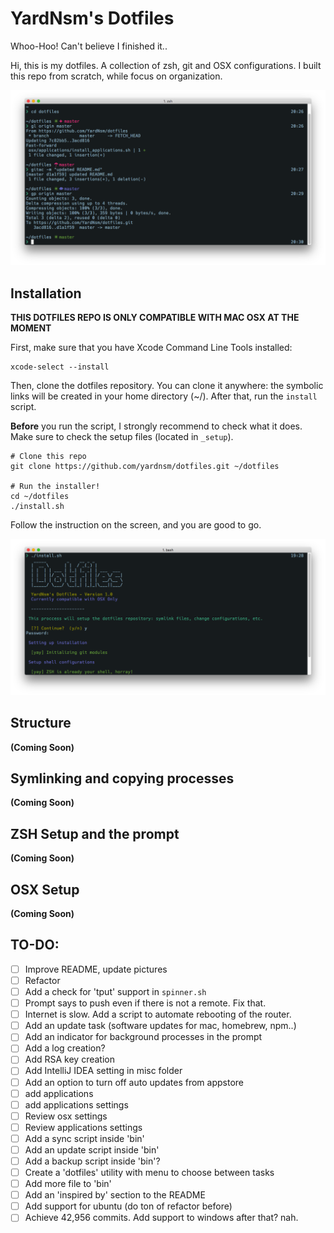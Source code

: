 # YardNsm's Dotfiles
Whoo-Hoo! Can't believe I finished it..

Hi, this is my dotfiles. A collection of zsh, git and OSX configurations. I built this repo from scratch, while focus on organization.

![the final product](https://raw.githubusercontent.com/YardNsm/dotfiles/master/_misc/media/terminal.png)

## Installation
**THIS DOTFILES REPO IS ONLY COMPATIBLE WITH MAC OSX AT THE MOMENT**

First, make sure that you have Xcode Command Line Tools installed:

```
xcode-select --install
```

Then, clone the dotfiles repository. You can clone it anywhere: the symbolic links will be created in your home directory (~/).
After that, run the `install` script.

**Before** you run the script, I strongly recommend to check what it does. Make sure to check the setup files (located in `_setup`).

```
# Clone this repo
git clone https://github.com/yardnsm/dotfiles.git ~/dotfiles

# Run the installer!
cd ~/dotfiles
./install.sh
```

Follow the instruction on the screen, and you are good to go.

![installer](https://raw.githubusercontent.com/YardNsm/dotfiles/master/_misc/media/install.png)

## Structure
__(Coming Soon)__

## Symlinking and copying processes
__(Coming Soon)__

## ZSH Setup and the prompt
__(Coming Soon)__

## OSX Setup
__(Coming Soon)__

## TO-DO:
- [ ] Improve README, update pictures
- [ ] Refactor
- [ ] Add a check for 'tput' support in `spinner.sh`
- [ ] Prompt says to push even if there is not a remote. Fix that.
- [ ] Internet is slow. Add a script to automate rebooting of the router.
- [ ] Add an update task (software updates for mac, homebrew, npm..)
- [ ] Add an indicator for background processes in the prompt
- [ ] Add a log creation?
- [ ] Add RSA key creation
- [ ] Add IntelliJ IDEA setting in misc folder
- [ ] Add an option to turn off auto updates from appstore
- [ ] add applications
- [ ] add applications settings
- [ ] Review osx settings
- [ ] Review applications settings
- [ ] Add a sync script inside 'bin'
- [ ] Add an update script inside 'bin'
- [ ] Add a backup script inside 'bin'?
- [ ] Create a 'dotfiles' utility with menu to choose between tasks
- [ ] Add more file to 'bin'
- [ ] Add an 'inspired by' section to the README
- [ ] Add support for ubuntu (do ton of refactor before)
- [ ] Achieve 42,956 commits. Add support to windows after that? nah.
